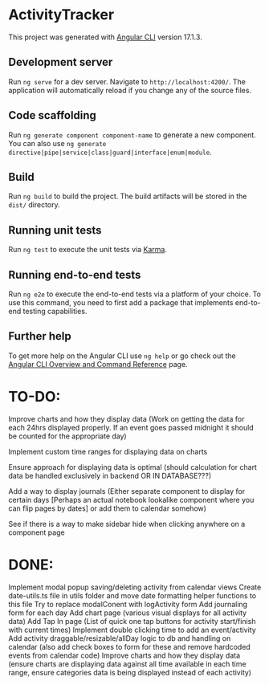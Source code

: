 # ActivityTracker

This project was generated with [Angular CLI](https://github.com/angular/angular-cli) version 17.1.3.

## Development server

Run `ng serve` for a dev server. Navigate to `http://localhost:4200/`. The application will automatically reload if you change any of the source files.

## Code scaffolding

Run `ng generate component component-name` to generate a new component. You can also use `ng generate directive|pipe|service|class|guard|interface|enum|module`.

## Build

Run `ng build` to build the project. The build artifacts will be stored in the `dist/` directory.

## Running unit tests

Run `ng test` to execute the unit tests via [Karma](https://karma-runner.github.io).

## Running end-to-end tests

Run `ng e2e` to execute the end-to-end tests via a platform of your choice. To use this command, you need to first add a package that implements end-to-end testing capabilities.

## Further help

To get more help on the Angular CLI use `ng help` or go check out the [Angular CLI Overview and Command Reference](https://angular.io/cli) page.

# TO-DO:

Improve charts and how they display data (Work on getting the data for each 24hrs displayed properly. If an event goes passed midnight it should be counted for the appropriate day)

Implement custom time ranges for displaying data on charts

Ensure approach for displaying data is optimal (should calculation for chart data be handled exclusively in backend OR IN DATABASE???)

Add a way to display journals (Either separate component to display for certain days [Perhaps an actual notebook lookalike component where you can flip pages by dates] or add them to calendar somehow)

See if there is a way to make sidebar hide when clicking anywhere on a component page

# DONE:

Implement modal popup saving/deleting activity from calendar views
Create date-utils.ts file in utils folder and move date formatting helper functions to this file
Try to replace modalConent with logActivity form
Add journaling form for each day
Add chart page (various visual displays for all activity data)
Add Tap In page (List of quick one tap buttons for activity start/finish with current times)
Implement double clicking time to add an event/activity
Add activity draggable/resizable/allDay logic to db and handling on calendar (also add check boxes to form for these and remove hardcoded events from calendar code)
Improve charts and how they display data (ensure charts are displaying data against all time available in each time range, ensure categories data is being displayed instead of each activity)